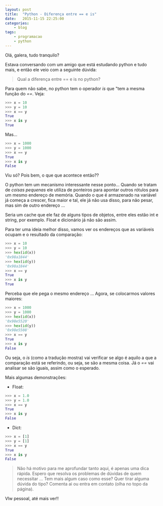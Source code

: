 ```yaml
---
layout: post
title:  "Python - Diferença entre == e is"
date:   2015-11-15 22:25:00
categories:
    - blog
tags:
    - programacao
    - python
---
```


Olá, galera, tudo tranquilo?

Estava conversando com um amigo que está estudando python e tudo mais, e então ele veio com a seguinte dúvida:

> Qual a diferença entre == e is no python?

Para quem não sabe, no python tem o operador *is* que "tem a mesma função do *==*. Veja:

```python
>>> x = 10
>>> y = 10
>>> x == y
True
>>> x is y
True
```

Mas...

```python
>>> x = 1000
>>> y = 1000
>>> x == y
True
>>> x is y
False
```

Viu só? Pois bem, o que que acontece então??

O python tem um mecanismo interessante nesse ponto... Quando se tratam de *coisas pequenas* ele utiliza de ponteiros para apontar outros rótulos para um mesmo endereço de memória. Quando o que é armazenado na variável já começa a crescer, fica maior e tal, ele já não usa disso, para não pesar, mas sim de outro endereço ...

Seria um cache que ele faz de alguns tipos de objetos, entre eles estão int e string, por exemplo. Float e dicionário já não são assim.

Para ter uma ideia melhor disso, vamos ver os endereços que as variáveis ocupam e o resultado da comparação:

```python
>>> x = 10
>>> y = 10
>>> hex(id(x))
'0x98a1844'
>>> hex(id(y))
'0x98a1844'
>>> x == y
True
>>> x is y
True
```

Perceba que ele pega o mesmo endereço ... Agora, se colocarmos valores maiores:

```python
>>> x = 1000
>>> y = 1000
>>> hex(id(x))
'0x98e5520'
>>> hex(id(y))
'0x98e5508'
>>> x == y
True
>>> x is y
False
```

Ou seja, o *is* (como a tradução mostra) vai verificar se algo é aquilo a que a comparação está se referindo, ou seja, se são a mesma coisa. Já o *==* vai analisar se são iguais, assim como o esperado.

Mais algumas demonstrações:

* Float:

```python
>>> x = 1.0
>>> y = 1.0
>>> x == y
True
>>> x is y
False
```

* Dict:

```python
>>> x = [1]
>>> y = [1]
>>> x == y
True
>>> x is y
False
```

> Não há motivo para me aprofundar tanto aqui, é apenas uma dica rápida. Espero que resolva os problemas de dúvidas de quem necessitar ... Tem mais algum caso como esse? Quer tirar alguma dúvida do tipo? Comenta ai ou entra em contato (olha no topo da página).

Vlw pessoal, até mais ver!!